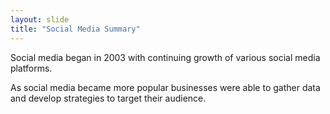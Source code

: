 ```yaml
---
layout: slide
title: "Social Media Summary"
---
```


Social media began in 2003 with continuing growth of various social media platforms. 

As social media became more popular businesses were able to gather data and develop strategies to target their audience.
